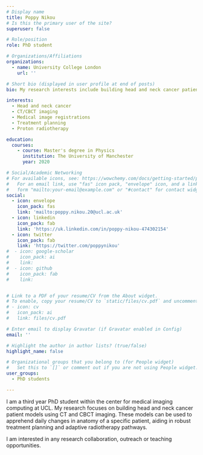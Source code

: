 ```yaml
---
# Display name
title: Poppy Nikou 
# Is this the primary user of the site?
superuser: false

# Role/position
role: PhD student

# Organizations/Affiliations
organizations:
  - name: University College London
    url: ''

# Short bio (displayed in user profile at end of posts)
bio: My research interests include building head and neck cancer patient models using CT and CBCT imaging.

interests:
  - Head and neck cancer
  - CT/CBCT imaging
  - Medical image registrations
  - Treatment planning
  - Proton radiotherapy

education:
  courses:
    - course: Master's degree in Physics
      institution: The University of Manchester
      year: 2020

# Social/Academic Networking
# For available icons, see: https://wowchemy.com/docs/getting-started/page-builder/#icons
#   For an email link, use "fas" icon pack, "envelope" icon, and a link in the
#   form "mailto:your-email@example.com" or "#contact" for contact widget.
social:
  - icon: envelope
    icon_pack: fas
    link: 'mailto:poppy.nikou.20@ucl.ac.uk'
  - icon: linkedin
    icon_pack: fab
    link: 'https://uk.linkedin.com/in/poppy-nikou-474302154'
  - icon: twitter
    icon_pack: fab 
    link: 'https://twitter.com/poppynikou'
#  - icon: google-scholar
#    icon_pack: ai
#    link: 
#  - icon: github
#    icon_pack: fab
#    link: 


# Link to a PDF of your resume/CV from the About widget.
# To enable, copy your resume/CV to `static/files/cv.pdf` and uncomment the lines below.
# - icon: cv
#   icon_pack: ai
#   link: files/cv.pdf

# Enter email to display Gravatar (if Gravatar enabled in Config)
email: ''

# Highlight the author in author lists? (true/false)
highlight_name: false

# Organizational groups that you belong to (for People widget)
#   Set this to `[]` or comment out if you are not using People widget.
user_groups:
  - PhD students

---
```


I am a third year PhD student within the center for medical imaging computing at UCL. My research focuses on building head and neck cancer patient models using CT and CBCT imaging. These models can be used to apprehend daily changes in anatomy of a specific patient, aiding in robust treatment planning and adaptive radiotherapy pathways.

I am interested in any research collaboration, outreach or teaching opportunities.
